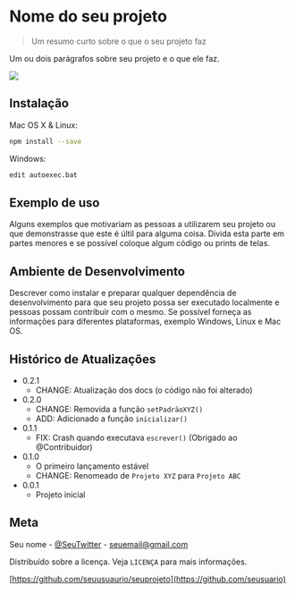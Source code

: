 # Nome do seu projeto
> Um resumo curto sobre o que o seu projeto faz

Um ou dois parágrafos sobre seu projeto e
o que ele faz.

![](screenshot0001.png)

## Instalação

Mac OS X & Linux:

```sh
npm install --save
```

Windows:

```sh
edit autoexec.bat
```

## Exemplo de uso

Alguns exemplos que motivariam as pessoas a
utilizarem seu projeto ou que demonstrasse
que este é últil para alguma coisa. Divida 
esta parte em partes menores e se possível 
coloque algum código ou prints de telas.

## Ambiente de Desenvolvimento

Descrever como instalar e preparar qualquer
dependência de desenvolvimento para que
seu projeto possa ser executado localmente
e pessoas possam contribuir com o mesmo.
Se possível forneça as informações para
diferentes plataformas, exemplo Windows,
Linux e Mac OS.

## Histórico de Atualizações

* 0.2.1
    * CHANGE: Atualização dos docs (o código não foi alterado)
* 0.2.0
    * CHANGE: Removida a função `setPadrãoXYZ()`
    * ADD: Adicionado a função `inicializar()`
* 0.1.1
    * FIX: Crash quando executava `escrever()` (Obrigado ao @Contribuidor)
* 0.1.0
    * O primeiro lançamento estável
    * CHANGE: Renomeado de `Projeto XYZ` para `Projeto ABC`
* 0.0.1
    * Projeto inicial


## Meta

Seu nome - [@SeuTwitter](https://twitter.com/seuTwitter) - seuemail@gmail.com

Distribuído sobre a licença. Veja `LICENÇA` para mais informações.

[https://github.com/seuusuaurio/seuprojeto](https://github.com/seusuario)
